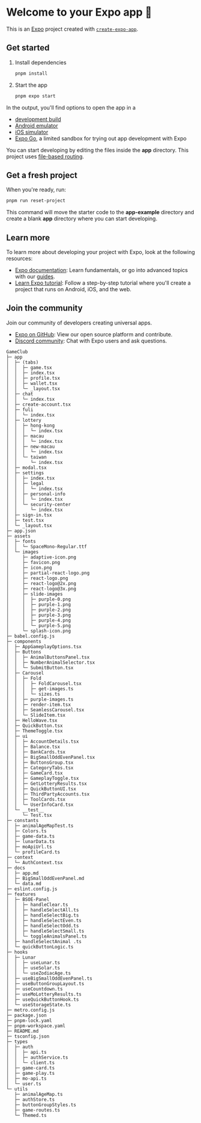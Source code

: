 # Welcome to your Expo app 👋

This is an [Expo](https://expo.dev) project created with [`create-expo-app`](https://www.npmjs.com/package/create-expo-app).

## Get started

1. Install dependencies

   ```bash
   pnpm install
   ```

2. Start the app

   ```bash
   pnpm expo start
   ```

In the output, you'll find options to open the app in a

- [development build](https://docs.expo.dev/develop/development-builds/introduction/)
- [Android emulator](https://docs.expo.dev/workflow/android-studio-emulator/)
- [iOS simulator](https://docs.expo.dev/workflow/ios-simulator/)
- [Expo Go](https://expo.dev/go), a limited sandbox for trying out app development with Expo

You can start developing by editing the files inside the **app** directory. This project uses [file-based routing](https://docs.expo.dev/router/introduction).

## Get a fresh project

When you're ready, run:

```bash
pnpm run reset-project
```

This command will move the starter code to the **app-example** directory and create a blank **app** directory where you can start developing.

## Learn more

To learn more about developing your project with Expo, look at the following resources:

- [Expo documentation](https://docs.expo.dev/): Learn fundamentals, or go into advanced topics with our [guides](https://docs.expo.dev/guides).
- [Learn Expo tutorial](https://docs.expo.dev/tutorial/introduction/): Follow a step-by-step tutorial where you'll create a project that runs on Android, iOS, and the web.

## Join the community

Join our community of developers creating universal apps.

- [Expo on GitHub](https://github.com/expo/expo): View our open source platform and contribute.
- [Discord community](https://chat.expo.dev): Chat with Expo users and ask questions.

```
GameClub
├─ app
│  ├─ (tabs)
│  │  ├─ game.tsx
│  │  ├─ index.tsx
│  │  ├─ profile.tsx
│  │  ├─ wallet.tsx
│  │  └─ _layout.tsx
│  ├─ chat
│  │  └─ index.tsx
│  ├─ create-account.tsx
│  ├─ fuli
│  │  └─ index.tsx
│  ├─ lottery
│  │  ├─ hong-kong
│  │  │  └─ index.tsx
│  │  ├─ macau
│  │  │  └─ index.tsx
│  │  ├─ new-macau
│  │  │  └─ index.tsx
│  │  └─ taiwan
│  │     └─ index.tsx
│  ├─ modal.tsx
│  ├─ settings
│  │  ├─ index.tsx
│  │  ├─ legal
│  │  │  └─ index.tsx
│  │  ├─ personal-info
│  │  │  └─ index.tsx
│  │  └─ security-center
│  │     └─ index.tsx
│  ├─ sign-in.tsx
│  ├─ test.tsx
│  └─ _layout.tsx
├─ app.json
├─ assets
│  ├─ fonts
│  │  └─ SpaceMono-Regular.ttf
│  └─ images
│     ├─ adaptive-icon.png
│     ├─ favicon.png
│     ├─ icon.png
│     ├─ partial-react-logo.png
│     ├─ react-logo.png
│     ├─ react-logo@2x.png
│     ├─ react-logo@3x.png
│     ├─ slide-images
│     │  ├─ purple-0.png
│     │  ├─ purple-1.png
│     │  ├─ purple-2.png
│     │  ├─ purple-3.png
│     │  ├─ purple-4.png
│     │  └─ purple-5.png
│     └─ splash-icon.png
├─ babel.config.js
├─ components
│  ├─ AppGameplayOptions.tsx
│  ├─ Buttons
│  │  ├─ AnimalButtonsPanel.tsx
│  │  ├─ NumberAnimalSelector.tsx
│  │  └─ SubmitButton.tsx
│  ├─ Carousel
│  │  ├─ Fold
│  │  │  ├─ FoldCarousel.tsx
│  │  │  ├─ get-images.ts
│  │  │  └─ sizes.ts
│  │  ├─ purple-images.ts
│  │  ├─ render-item.tsx
│  │  ├─ SeamlessCarousel.tsx
│  │  └─ SlideItem.tsx
│  ├─ HelloWave.tsx
│  ├─ QuickButton.tsx
│  ├─ ThemeToggle.tsx
│  ├─ ui
│  │  ├─ AccountDetails.tsx
│  │  ├─ Balance.tsx
│  │  ├─ BankCards.tsx
│  │  ├─ BigSmallOddEvenPanel.tsx
│  │  ├─ ButtonsGroup.tsx
│  │  ├─ CategoryTabs.tsx
│  │  ├─ GameCard.tsx
│  │  ├─ GameplayToggle.tsx
│  │  ├─ GetLotteryResults.tsx
│  │  ├─ QuickButtonUI.tsx
│  │  ├─ ThirdPartyAccounts.tsx
│  │  ├─ ToolCards.tsx
│  │  └─ UserInfoCard.tsx
│  └─ __test__
│     └─ Test.tsx
├─ constants
│  ├─ animalAgeMapTest.ts
│  ├─ Colors.ts
│  ├─ game-data.ts
│  ├─ lunarData.ts
│  ├─ moApiUrl.ts
│  └─ profileCard.ts
├─ context
│  └─ AuthContext.tsx
├─ docs
│  ├─ app.md
│  ├─ BigSmallOddEvenPanel.md
│  └─ data.md
├─ eslint.config.js
├─ features
│  ├─ BSOE-Panel
│  │  ├─ handleClear.ts
│  │  ├─ handleSelectAll.ts
│  │  ├─ handleSelectBig.ts
│  │  ├─ handleSelectEven.ts
│  │  ├─ handleSelectOdd.ts
│  │  ├─ handleSelectSmall.ts
│  │  └─ toggleAnimalsPanel.ts
│  ├─ handleSelectAnimal .ts
│  └─ quickButtonLogic.ts
├─ hooks
│  ├─ Lunar
│  │  ├─ useLunar.ts
│  │  ├─ useSolar.ts
│  │  └─ useZodiacAge.ts
│  ├─ useBigSmallOddEvenPanel.ts
│  ├─ useButtonGroupLayout.ts
│  ├─ useCountdown.ts
│  ├─ useMoLotteryResults.ts
│  ├─ useQuickButtonHook.ts
│  └─ useStorageState.ts
├─ metro.config.js
├─ package.json
├─ pnpm-lock.yaml
├─ pnpm-workspace.yaml
├─ README.md
├─ tsconfig.json
├─ types
│  ├─ auth
│  │  ├─ api.ts
│  │  ├─ authService.ts
│  │  └─ client.ts
│  ├─ game-card.ts
│  ├─ game-play.ts
│  ├─ mo-api.ts
│  └─ user.ts
└─ utils
   ├─ animalAgeMap.ts
   ├─ authStore.ts
   ├─ buttonGroupStyles.ts
   ├─ game-routes.ts
   └─ Themed.ts

```